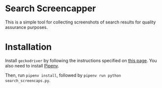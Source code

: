 # Search Screencapper

This is a simple tool for collecting screenshots of search results for quality assurance purposes.

# Installation

Install `geckodriver` by following the instructions specified on [this page](https://github.com/mozilla/geckodriver). You also need to install [Pipenv](https://docs.pipenv.org/en/latest/).

Then, run `pipenv install`, followed by `pipenv run python search_screencaps.py`.
